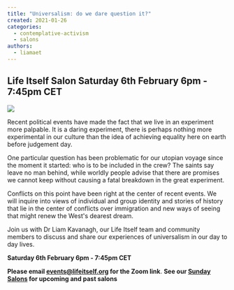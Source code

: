 ```yaml
---
title: "Universalism: do we dare question it?"
created: 2021-01-26
categories: 
  - contemplative-activism
  - salons
authors: 
  - liamaet
---
```


## Life Itself Salon Saturday 6th February 6pm - 7:45pm CET

![](/assets/images/life-itself-universalism.jpg)

Recent political events have made the fact that we live in an experiment more palpable. It is a daring experiment, there is perhaps nothing more experimental in our culture than the idea of achieving equality here on earth before judgement day. 

One particular question has been problematic for our utopian voyage since the moment it started: who is to be included in the crew? The saints say leave no man behind, while worldly people advise that there are promises we cannot keep without causing a fatal breakdown in the great experiment. 

Conflicts on this point have been right at the center of recent events. We will inquire into views of individual and group identity and stories of history that lie in the center of conflicts over immigration and new ways of seeing that might renew the West's dearest dream.

Join us with Dr Liam Kavanagh, our Life Itself team and community members to discuss and share our experiences of universalism in our day to day lives.

**Saturday 6th February 6pm - 7:45pm CET**

**Please email [events@lifeitself.org](mailto:events@lifeitself.org) for the Zoom link**. **See our [Sunday Salons](https://lifeitself.org/2020/05/18/sunday-salons/) for upcoming and past salons**
